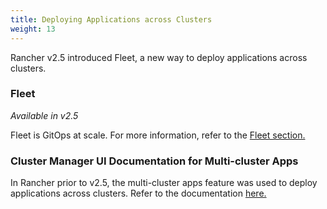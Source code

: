 ```yaml
---
title: Deploying Applications across Clusters
weight: 13
---
```


Rancher v2.5 introduced Fleet, a new way to deploy applications across clusters.

### Fleet

_Available in v2.5_

Fleet is GitOps at scale. For more information, refer to the [Fleet section.](./fleet)

### Cluster Manager UI Documentation for Multi-cluster Apps

In Rancher prior to v2.5, the multi-cluster apps feature was used to deploy applications across clusters. Refer to the documentation [here.](./multi-cluster-apps)